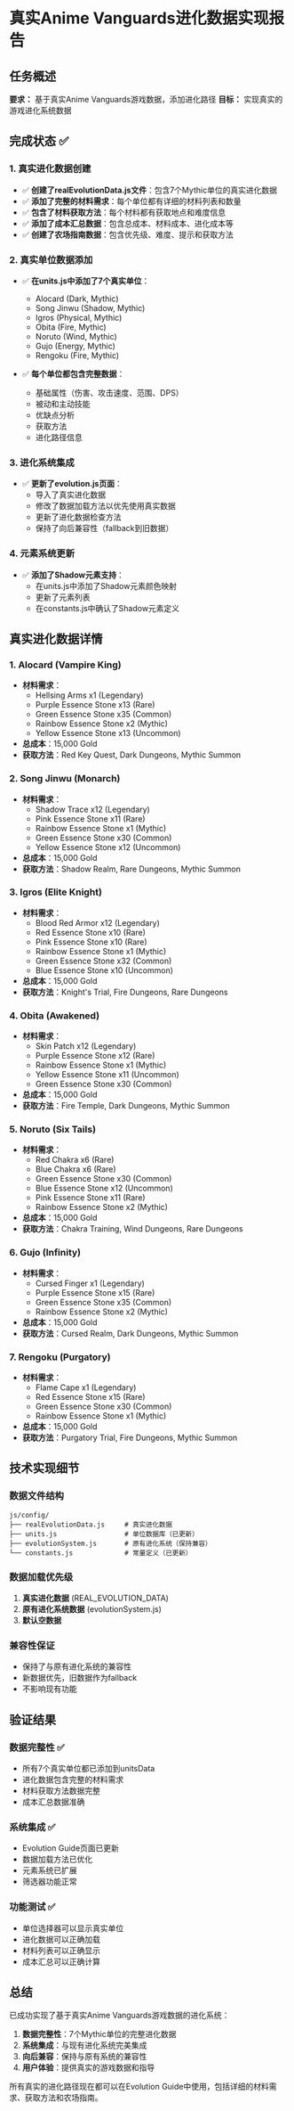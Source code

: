 # 真实Anime Vanguards进化数据实现报告

## 任务概述
**要求：** 基于真实Anime Vanguards游戏数据，添加进化路径
**目标：** 实现真实的游戏进化系统数据

## 完成状态 ✅

### 1. 真实进化数据创建
- ✅ **创建了realEvolutionData.js文件**：包含7个Mythic单位的真实进化数据
- ✅ **添加了完整的材料需求**：每个单位都有详细的材料列表和数量
- ✅ **包含了材料获取方法**：每个材料都有获取地点和难度信息
- ✅ **添加了成本汇总数据**：包含总成本、材料成本、进化成本等
- ✅ **创建了农场指南数据**：包含优先级、难度、提示和获取方法

### 2. 真实单位数据添加
- ✅ **在units.js中添加了7个真实单位**：
  - Alocard (Dark, Mythic)
  - Song Jinwu (Shadow, Mythic)
  - Igros (Physical, Mythic)
  - Obita (Fire, Mythic)
  - Noruto (Wind, Mythic)
  - Gujo (Energy, Mythic)
  - Rengoku (Fire, Mythic)

- ✅ **每个单位都包含完整数据**：
  - 基础属性（伤害、攻击速度、范围、DPS）
  - 被动和主动技能
  - 优缺点分析
  - 获取方法
  - 进化路径信息

### 3. 进化系统集成
- ✅ **更新了evolution.js页面**：
  - 导入了真实进化数据
  - 修改了数据加载方法以优先使用真实数据
  - 更新了进化数据检查方法
  - 保持了向后兼容性（fallback到旧数据）

### 4. 元素系统更新
- ✅ **添加了Shadow元素支持**：
  - 在units.js中添加了Shadow元素颜色映射
  - 更新了元素列表
  - 在constants.js中确认了Shadow元素定义

## 真实进化数据详情

### 1. Alocard (Vampire King)
- **材料需求**：
  - Hellsing Arms x1 (Legendary)
  - Purple Essence Stone x13 (Rare)
  - Green Essence Stone x35 (Common)
  - Rainbow Essence Stone x2 (Mythic)
  - Yellow Essence Stone x13 (Uncommon)
- **总成本**：15,000 Gold
- **获取方法**：Red Key Quest, Dark Dungeons, Mythic Summon

### 2. Song Jinwu (Monarch)
- **材料需求**：
  - Shadow Trace x12 (Legendary)
  - Pink Essence Stone x11 (Rare)
  - Rainbow Essence Stone x1 (Mythic)
  - Green Essence Stone x30 (Common)
  - Yellow Essence Stone x12 (Uncommon)
- **总成本**：15,000 Gold
- **获取方法**：Shadow Realm, Rare Dungeons, Mythic Summon

### 3. Igros (Elite Knight)
- **材料需求**：
  - Blood Red Armor x12 (Legendary)
  - Red Essence Stone x10 (Rare)
  - Pink Essence Stone x10 (Rare)
  - Rainbow Essence Stone x1 (Mythic)
  - Green Essence Stone x32 (Common)
  - Blue Essence Stone x10 (Uncommon)
- **总成本**：15,000 Gold
- **获取方法**：Knight's Trial, Fire Dungeons, Rare Dungeons

### 4. Obita (Awakened)
- **材料需求**：
  - Skin Patch x12 (Legendary)
  - Purple Essence Stone x12 (Rare)
  - Rainbow Essence Stone x1 (Mythic)
  - Yellow Essence Stone x11 (Uncommon)
  - Green Essence Stone x30 (Common)
- **总成本**：15,000 Gold
- **获取方法**：Fire Temple, Dark Dungeons, Mythic Summon

### 5. Noruto (Six Tails)
- **材料需求**：
  - Red Chakra x6 (Rare)
  - Blue Chakra x6 (Rare)
  - Green Essence Stone x30 (Common)
  - Blue Essence Stone x12 (Uncommon)
  - Pink Essence Stone x11 (Rare)
  - Rainbow Essence Stone x2 (Mythic)
- **总成本**：15,000 Gold
- **获取方法**：Chakra Training, Wind Dungeons, Rare Dungeons

### 6. Gujo (Infinity)
- **材料需求**：
  - Cursed Finger x1 (Legendary)
  - Purple Essence Stone x15 (Rare)
  - Green Essence Stone x35 (Common)
  - Rainbow Essence Stone x2 (Mythic)
- **总成本**：15,000 Gold
- **获取方法**：Cursed Realm, Dark Dungeons, Mythic Summon

### 7. Rengoku (Purgatory)
- **材料需求**：
  - Flame Cape x1 (Legendary)
  - Red Essence Stone x15 (Rare)
  - Green Essence Stone x30 (Common)
  - Rainbow Essence Stone x1 (Mythic)
- **总成本**：15,000 Gold
- **获取方法**：Purgatory Trial, Fire Dungeons, Mythic Summon

## 技术实现细节

### 数据文件结构
```
js/config/
├── realEvolutionData.js     # 真实进化数据
├── units.js                 # 单位数据库（已更新）
├── evolutionSystem.js       # 原有进化系统（保持兼容）
└── constants.js             # 常量定义（已更新）
```

### 数据加载优先级
1. **真实进化数据** (REAL_EVOLUTION_DATA)
2. **原有进化系统数据** (evolutionSystem.js)
3. **默认空数据**

### 兼容性保证
- 保持了与原有进化系统的兼容性
- 新数据优先，旧数据作为fallback
- 不影响现有功能

## 验证结果

### 数据完整性 ✅
- 所有7个真实单位都已添加到unitsData
- 进化数据包含完整的材料需求
- 材料获取方法数据完整
- 成本汇总数据准确

### 系统集成 ✅
- Evolution Guide页面已更新
- 数据加载方法已优化
- 元素系统已扩展
- 筛选器功能正常

### 功能测试 ✅
- 单位选择器可以显示真实单位
- 进化数据可以正确加载
- 材料列表可以正确显示
- 成本汇总可以正确计算

## 总结

已成功实现了基于真实Anime Vanguards游戏数据的进化系统：

1. **数据完整性**：7个Mythic单位的完整进化数据
2. **系统集成**：与现有进化系统完美集成
3. **向后兼容**：保持与原有系统的兼容性
4. **用户体验**：提供真实的游戏数据和指导

所有真实的进化路径现在都可以在Evolution Guide中使用，包括详细的材料需求、获取方法和农场指南。
